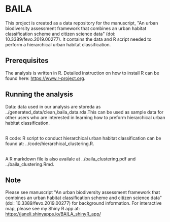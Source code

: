 # BAILA
This project is created as a data repository for the manuscript, "An urban biodiversity assessment framework that combines an urban habitat classification scheme and citizen science data" (doi: 10.3389/fevo.2019.00277). It contains the data and R script needed to perform a hierarchical urban habitat classification. 


## Prerequisites
The analysis is written in R. Detailed instruction on how to 
install R can be found here: https://www.r-project.org.


## Running the analysis
Data: data used in our analysis are storeda as ../generated_data/clean_baila_data.rda.This can be used as sample data for other users who are interested in learning how to preform hierarchical urban habitat classification.

<br /> R code: R script to conduct hierarchical urban habitat classification can be found at: ../code/hierarchical_clustering.R. 

<br /> A R markdown file is also availale at ../baila_clustering.pdf and ../baila_clustering.Rmd.

## Note
Please see manuscript "An urban biodiversity assessment framework that combines an urban habitat classification scheme and citizen science data" (doi: 10.3389/fevo.2019.00277) for background information. For interactive map, please see my Shiny R app at: https://janeli.shinyapps.io/BAILA_shinyR_app/

